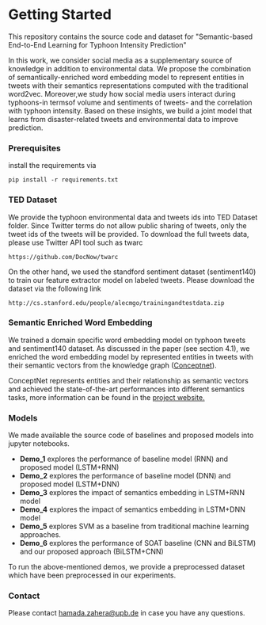 # Getting Started

This repository contains the source code and dataset for "Semantic-based End-to-End Learning for Typhoon Intensity Prediction" 

In this work, we consider social media as a supplementary source of knowledge in addition to environmental data. We propose the combination of semantically-enriched word embedding model to represent entities in tweets with their semantics representations computed with the traditional word2vec. Moreover,we study how social media users interact during typhoons-in termsof volume and sentiments of tweets- and the correlation with typhoon intensity. Based on these insights, we build a joint model that learns from disaster-related tweets and environmental data to improve prediction. 
 
### Prerequisites

install the requirements via

```
pip install -r requirements.txt

```
### TED Dataset
We provide the typhoon environmental data and tweets ids into TED Dataset folder. Since Twitter terms do not allow public sharing of tweets, only the tweet ids of the tweets will be provided. To download the full tweets data, please use Twitter API tool such as twarc

```
https://github.com/DocNow/twarc

```
On the other hand, we used the standford sentiment dataset (sentiment140) to train our feature extractor model on labeled tweets. Please download the dataset via the following link
```
http://cs.stanford.edu/people/alecmgo/trainingandtestdata.zip
```
### Semantic Enriched Word Embedding ###
We trained a domain specific word embedding model on typhoon tweets and sentiment140 dataset. As discussed in the paper (see section 4.1), we enriched the word embedding model by represented entities in tweets with their semantic vectors from the knowledge graph ([Conceptnet](http://conceptnet.io/)).

ConceptNet represents entities and their relationship as semantic vectors and achieved the state-of-the-art performances into different semantics tasks, more information can be found in the [project website.](https://github.com/commonsense/conceptnet-numberbatch)
### Models
We made available the source code of baselines and proposed models into jupyter notebooks. 

- **Demo_1** explores the performance of baseline model (RNN) and proposed model (LSTM+RNN)
- **Demo_2** explores the performance of baseline model (DNN) and proposed model (LSTM+DNN)
- **Demo_3** explores the impact of semantics embedding in LSTM+RNN model
- **Demo_4** explores the impact of semantics embedding in LSTM+DNN model
- **Demo_5** explores SVM as a baseline from traditional machine learning approaches.
- **Demo_6** explores the performance of SOAT baseline (CNN and BiLSTM) and our proposed approach (BiLSTM+CNN)

To run the above-mentioned demos, we provide a preprocessed dataset which have been preprocessed in our experiments.
### Contact

Please contact hamada.zahera@upb.de in case you have any questions.
